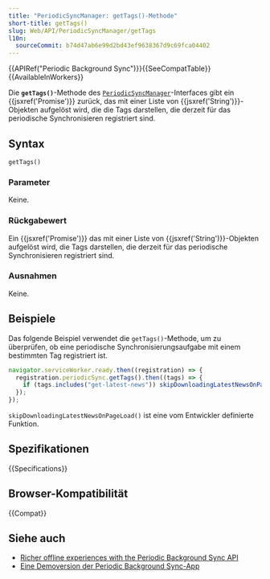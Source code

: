 ```yaml
---
title: "PeriodicSyncManager: getTags()-Methode"
short-title: getTags()
slug: Web/API/PeriodicSyncManager/getTags
l10n:
  sourceCommit: b74d47ab6e99d2bd43ef9638367d9c69fca04402
---
```


{{APIRef("Periodic Background Sync")}}{{SeeCompatTable}}{{AvailableInWorkers}}

Die **`getTags()`**-Methode des [`PeriodicSyncManager`](/de/docs/Web/API/PeriodicSyncManager)-Interfaces gibt ein {{jsxref('Promise')}} zurück, das mit einer Liste von {{jsxref('String')}}-Objekten aufgelöst wird, die die Tags darstellen, die derzeit für das periodische Synchronisieren registriert sind.

## Syntax

```js-nolint
getTags()
```

### Parameter

Keine.

### Rückgabewert

Ein {{jsxref('Promise')}} das mit einer Liste von {{jsxref('String')}}-Objekten aufgelöst wird, die Tags darstellen, die derzeit für das periodische Synchronisieren registriert sind.

### Ausnahmen

Keine.

## Beispiele

Das folgende Beispiel verwendet die `getTags()`-Methode, um zu überprüfen, ob eine periodische Synchronisierungsaufgabe mit einem bestimmten Tag registriert ist.

```js
navigator.serviceWorker.ready.then((registration) => {
  registration.periodicSync.getTags().then((tags) => {
    if (tags.includes("get-latest-news")) skipDownloadingLatestNewsOnPageLoad();
  });
});
```

`skipDownloadingLatestNewsOnPageLoad()` ist eine vom Entwickler definierte Funktion.

## Spezifikationen

{{Specifications}}

## Browser-Kompatibilität

{{Compat}}

## Siehe auch

- [Richer offline experiences with the Periodic Background Sync API](https://developer.chrome.com/docs/capabilities/periodic-background-sync)
- [Eine Demoversion der Periodic Background Sync-App](https://webplatformapis.com/periodic_sync/periodicSync_improved.html)

